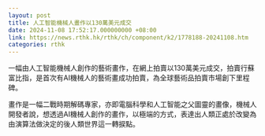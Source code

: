 ```yaml
---
layout: post
title: 人工智能機械人畫作以130萬美元成交
date: 2024-11-08 17:52:17.000000000 +08:00
link: https://news.rthk.hk/rthk/ch/component/k2/1778188-20241108.htm
categories: rthk
---
```


一幅由人工智能機械人創作的藝術畫作，在網上拍賣以130萬美元成交，拍賣行蘇富比指，是首次有AI機械人的藝術畫成功拍賣，為全球藝術品拍賣市場創下里程碑。

畫作是一幅二戰時期解碼專家，亦即電腦科學和人工智能之父圖靈的畫像，機械人開發者說，想透過AI機械人創作的畫作，以極端的方式，表達出人類正處於改變為由演算法做決定的後人類世界這一轉捩點。
